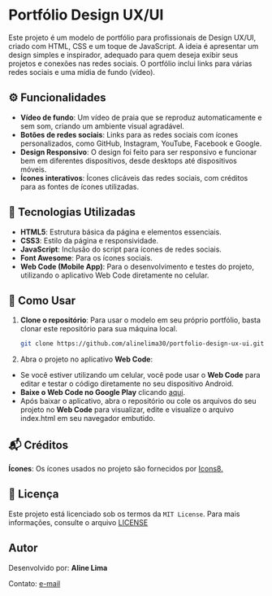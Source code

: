 # Portfólio Design UX/UI

Este projeto é um modelo de portfólio para profissionais de Design UX/UI, criado com HTML, CSS e um toque de JavaScript. A ideia é apresentar um design simples e inspirador, adequado para quem deseja exibir seus projetos e conexões nas redes sociais. O portfólio inclui links para várias redes sociais e uma mídia de fundo (vídeo).

## ⚙️ Funcionalidades

- **Vídeo de fundo**: Um vídeo de praia que se reproduz automaticamente e sem som, criando um ambiente visual agradável.
- **Botões de redes sociais**: Links para as redes sociais com ícones personalizados, como GitHub, Instagram, YouTube, Facebook e Google.
- **Design Responsivo**: O design foi feito para ser responsivo e funcionar bem em diferentes dispositivos, desde desktops até dispositivos móveis.
- **Ícones interativos**: Ícones clicáveis das redes sociais, com créditos para as fontes de ícones utilizadas.

## 📱 Tecnologias Utilizadas

- **HTML5**: Estrutura básica da página e elementos essenciais.
- **CSS3**: Estilo da página e responsividade.
- **JavaScript**: Inclusão do script para ícones de redes sociais.
- **Font Awesome**: Para os ícones sociais.
- **Web Code (Mobile App)**: Para o desenvolvimento e testes do projeto, utilizando o aplicativo Web Code diretamente no celular.

## 📝 Como Usar

1. **Clone o repositório**:
   Para usar o modelo em seu próprio portfólio, basta clonar este repositório para sua máquina local.

   ```bash
   git clone https://github.com/alinelima30/portfolio-design-ux-ui.git
   ```
2. Abra o projeto no aplicativo **Web Code**:
- Se você estiver utilizando um celular, você pode usar o **Web Code** para editar e testar o código diretamente no seu dispositivo Android.
- **Baixe o Web Code no Google Play** clicando [aqui](https://play.google.com/store/apps/details?id=com.web.code).
- Após baixar o aplicativo, abra o repositório ou cole os arquivos do seu projeto no **Web Code** para visualizar, edite e visualize o arquivo index.html em seu navegador embutido.

## 📬 Créditos
**Ícones**: Os ícones usados no projeto são fornecidos por [Icons8.](https://icons8.com/icons)

## 📝 Licença
Este projeto está licenciado sob os termos da `MIT License`.
Para mais informações, consulte o arquivo [LICENSE](https://github.com/alinelima30/Portifolio/blob/main/LICENSE)

## Autor
Desenvolvido por: **Aline Lima**
<p>Contato: <a href="mailto:alimary1994@gmail.com">e-mail</a></p>


  

